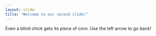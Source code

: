 ```yaml
---
layout: slide
title: "Welcome to our second slide!"
---
```

Even a blind chick gets its piece of corn.
Use the left arrow to go back!
